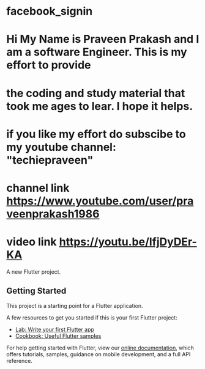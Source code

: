 # facebook_signin

# Hi My Name is Praveen Prakash and I am a software Engineer. This is my effort to provide
# the coding and study material that took me ages to lear. I hope it helps.
# if you like my effort do subscibe to my youtube channel:  "techiepraveen"
# channel link  https://www.youtube.com/user/praveenprakash1986
# video link  https://youtu.be/IfjDyDEr-KA

A new Flutter project.

## Getting Started

This project is a starting point for a Flutter application.

A few resources to get you started if this is your first Flutter project:

- [Lab: Write your first Flutter app](https://flutter.dev/docs/get-started/codelab)
- [Cookbook: Useful Flutter samples](https://flutter.dev/docs/cookbook)

For help getting started with Flutter, view our
[online documentation](https://flutter.dev/docs), which offers tutorials,
samples, guidance on mobile development, and a full API reference.
